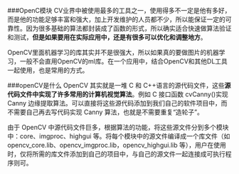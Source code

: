 ###OpenC模块
CV业界中被使用最多的工具之一，使用得多不一定是他有多好，而是他的功能足够丰富和强大，加上开发维护的人员都不少，所以能保证一定的可靠性。因为很多基础的算法都封装成了函数的形式，所以确实适合快速做算法验证和测试，**但是如果要用在实际应用中，还是有很多可以优化和调整地方**。

OpenCV里面机器学习的库其实并不是很强大，所以如果真的要做图片的机器学习，一般不会直用OpenCV的ml库。在一个应用中，结合OpenCV和其他DL工具一起使用，也是常用的方式。

###openCV是什么
OpenCV 其实就是一堆 C 和 C++语言的源代码文件，这些**源代码文件中实现了许多常用的计算机视觉算法**。例如 C 接口函数 cvCanny()实现Canny 边缘提取算法。可以直接将这些源代码添加到我们自己的软件项目中，而不需要自己再去写代码实现 Canny 算法，也就是不需要重复“造轮子”。

由于 OpenCV 中源代码文件巨多，根据算法的功能，将这些源文件分到多个模块中：core、imgproc、highgui 等。将每个模块中的源文件编译成一个库文件（如 opencv_core.lib、opencv_imgproc.lib，opencv_highgui.lib 等），用户在使用时，仅将所需的库文件添加到自己的项目中，与自己的源文件一起连接成可执行程序则可。